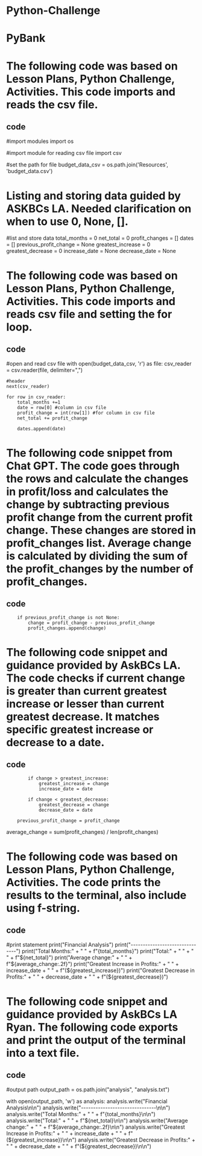 # Python-Challenge

# PyBank

# The following code was based on Lesson Plans, Python Challenge, Activities. This code imports and reads the csv file.

## code
#import modules
import os

#import module for reading csv file
import csv

#set the path for file
budget_data_csv = os.path.join('Resources', 'budget_data.csv')

# Listing and storing data guided by ASKBCs LA. Needed clarification on when to use 0, None, [].

#list and store data
total_months = 0
net_total = 0
profit_changes = []
dates = []
previous_profit_change = None
greatest_increase = 0
greatest_decrease = 0
increase_date = None
decrease_date = None

# The following code was based on Lesson Plans, Python Challenge, Activities. This code imports and reads csv file and setting the for loop.

## code

#open and read csv file 
with open(budget_data_csv, 'r') as file:
    csv_reader = csv.reader(file, delimiter=",")
    
    #header
    next(csv_reader)

    for row in csv_reader:
        total_months +=1
        date = row[0] #column in csv file
        profit_change = int(row[1]) #for column in csv file
        net_total += profit_change
        
        dates.append(date)

 # The following code snippet from Chat GPT. The code goes through the rows and calculate the changes in profit/loss and calculates the change by subtracting previous profit change from the current profit change. These changes are stored in profit_changes list. Average change is calculated by dividing the sum of the profit_changes by the number of profit_changes.

 ## code

        if previous_profit_change is not None:
            change = profit_change - previous_profit_change
            profit_changes.append(change)

# The following code snippet and guidance provided by AskBCs LA. The code checks if current change is greater than current greatest increase or lesser than current greatest decrease. It matches specific greatest increase or decrease to a date.

## code

            if change > greatest_increase:
                greatest_increase = change
                increase_date = date

            if change < greatest_decrease:
                greatest_decrease = change
                decrease_date = date

        previous_profit_change = profit_change

average_change = sum(profit_changes) / len(profit_changes)

# The following code was based on Lesson Plans, Python Challenge, Activities. The code prints the results to the terminal, also include using f-string.

## code

#print statement
print("Financial Analysis")
print("-------------------------------")
print("Total Months:" + " " + f"{total_months}")
print("Total:" + " " + " " + f"${net_total}")
print("Average change:" + " " + f"${average_change:.2f}")
print("Greatest Increase in Profits:" + " " + increase_date + " " + f"(${greatest_increase})")
print("Greatest Decrease in Profits:" + " " + decrease_date + " " + f"(${greatest_decrease})")

# The following code snippet and guidance provided by AskBCs LA Ryan. The following code exports and print the output of the terminal into a text file.

## code
#output path
output_path = os.path.join("analysis", "analysis.txt")

with open(output_path, 'w') as analysis:
    analysis.write("Financial Analysis\n\n")
    analysis.write("-------------------------------\n\n")
    analysis.write("Total Months:" + " " + f"{total_months}\n\n")
    analysis.write("Total:" + " " + f"${net_total}\n\n")
    analysis.write("Average change:" + " " + f"${average_change:.2f}\n\n")
    analysis.write("Greatest Increase in Profits:" + " " + increase_date + " " + f"(${greatest_increase})\n\n")
    analysis.write("Greatest Decrease in Profits:" + " " + decrease_date + " " + f"(${greatest_decrease})\n\n")
